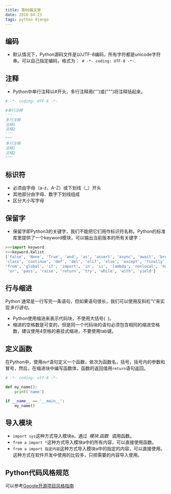 ```yaml
---
title: 第00篇文章
date: 2018-04-23
tags: python django
---
```

## 编码
- 默认情况下，Python源码文件是以UTF-8编码，所有字符都是unicode字符串。可以自己指定编码，格式为：&ensp;` # -*- coding: UTF-8 -*- `.

<!-- more -->

## 注释
- Python中单行注释以#开头，多行注释用(''')或(""")将注释括起来。
```python
# -*- coding: UTF-8 -*- 

#单行注释
'''
多行注释
注释1
注释2
'''
"""
多行注释
注释1
注释2
"""
```

## 标识符
- 必须由字母（a-z、A-Z）或下划线（_）开头
- 其他部分由字母、数字下划线组成
- 区分大小写字母

## 保留字
- 保留字即Python3的关键字，我们不能把它们用作标识符名称。Python的标准库里提供了一个keyword模块，可以输出当前版本的所有关键字：

```python
>>>import keyword
>>>keyword.kwlist
['False', 'None', 'True', 'and', 'as', 'assert', 'async', 'await', 'break', 
'class', 'continue', 'def', 'del', 'elif', 'else', 'except', 'finally', 'for', 
'from', 'global', 'if', 'import', 'in', 'is', 'lambda', 'nonlocal', 'not',
 'or', 'pass', 'raise', 'return', 'try', 'while', 'with', 'yield']
```

## 行与缩进
Python 通常是一行写完一条语句，但如果语句很长，我们可以使用反斜杠“\”来实现*多行语句*。
- Python使用缩进来表示代码块，不使用大括号{&ensp;}。
- 缩进的空格数是可变的，但是同一个代码块的语句必须包含相同的缩进空格数，建议使用4空格的悬挂式缩进，不要使用tab键。

## 定义函数
在Python中，使用`def`语句定义一个函数，依次为函数名，括号，括号内的参数和冒号，然后，在缩进块中编写函数体，函数的返回值用`return`语句返回。
```python
# -*- coding: utf-8 -*-

def my_name():
    print('name')

if __name__ == '__main__':
    my_name()
```

## 导入模块
- `import sys`这种方式导入模块a，通过&ensp;*模块.函数* &ensp;调用函数。
- `from a import *`这种方式导入模块a中的所有内容，可以直接使用函数。
- `from a import 指定内容`这种方式导入模块a中的指定的内容，可以直接使用。这种方式在软件开发中使用的比较多，只把需要的内容导入使用。

## Python代码风格规范
可以参考[Google开源项目风格指南](http://zh-google-styleguide.readthedocs.io/en/latest/google-python-styleguide/python_style_rules/#)